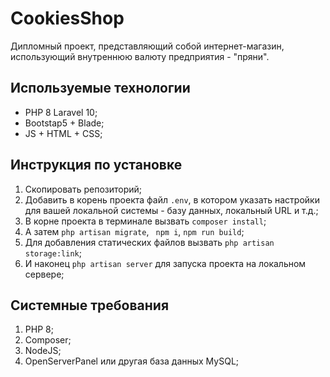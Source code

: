 # CookiesShop
Дипломный проект, представляющий собой интернет-магазин, использующий внутреннюю валюту предприятия - "пряни".
## Используемые технологии
* PHP 8 Laravel 10;
* Bootstap5 + Blade;
* JS + HTML + CSS;
## Инструкция по установке
1. Скопировать репозиторий;
2. Добавить в корень проекта файл ```.env```, в котором указать настройки для вашей локальной системы - базу данных, локальный URL и т.д.;
3. В корне проекта в терминале вызвать ```composer install```;
4. А затем ```php artisan migrate```, ``` npm i```, ```npm run build```;
5. Для добавления статических файлов вызвать ```php artisan storage:link```;
6. И наконец ```php artisan server``` для запуска проекта на локальном сервере;
## Системные требования
1. PHP 8;
2. Composer;
3. NodeJS;
4. OpenServerPanel или другая база данных MySQL;